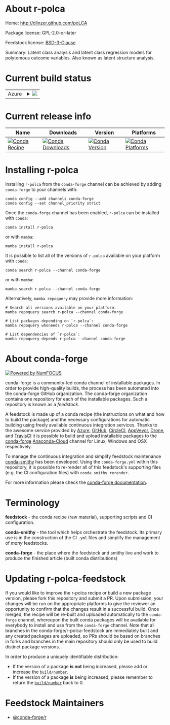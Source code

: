 About r-polca
=============

Home: http://dlinzer.github.com/poLCA

Package license: GPL-2.0-or-later

Feedstock license: [BSD-3-Clause](https://github.com/conda-forge/r-polca-feedstock/blob/main/LICENSE.txt)

Summary: Latent class analysis and latent class regression models for polytomous outcome variables.  Also known as latent structure analysis.

Current build status
====================


<table>
    
  <tr>
    <td>Azure</td>
    <td>
      <details>
        <summary>
          <a href="https://dev.azure.com/conda-forge/feedstock-builds/_build/latest?definitionId=14009&branchName=main">
            <img src="https://dev.azure.com/conda-forge/feedstock-builds/_apis/build/status/r-polca-feedstock?branchName=main">
          </a>
        </summary>
        <table>
          <thead><tr><th>Variant</th><th>Status</th></tr></thead>
          <tbody><tr>
              <td>linux_64_r_base4.0</td>
              <td>
                <a href="https://dev.azure.com/conda-forge/feedstock-builds/_build/latest?definitionId=14009&branchName=main">
                  <img src="https://dev.azure.com/conda-forge/feedstock-builds/_apis/build/status/r-polca-feedstock?branchName=main&jobName=linux&configuration=linux_64_r_base4.0" alt="variant">
                </a>
              </td>
            </tr><tr>
              <td>linux_64_r_base4.1</td>
              <td>
                <a href="https://dev.azure.com/conda-forge/feedstock-builds/_build/latest?definitionId=14009&branchName=main">
                  <img src="https://dev.azure.com/conda-forge/feedstock-builds/_apis/build/status/r-polca-feedstock?branchName=main&jobName=linux&configuration=linux_64_r_base4.1" alt="variant">
                </a>
              </td>
            </tr><tr>
              <td>osx_64_r_base4.0</td>
              <td>
                <a href="https://dev.azure.com/conda-forge/feedstock-builds/_build/latest?definitionId=14009&branchName=main">
                  <img src="https://dev.azure.com/conda-forge/feedstock-builds/_apis/build/status/r-polca-feedstock?branchName=main&jobName=osx&configuration=osx_64_r_base4.0" alt="variant">
                </a>
              </td>
            </tr><tr>
              <td>osx_64_r_base4.1</td>
              <td>
                <a href="https://dev.azure.com/conda-forge/feedstock-builds/_build/latest?definitionId=14009&branchName=main">
                  <img src="https://dev.azure.com/conda-forge/feedstock-builds/_apis/build/status/r-polca-feedstock?branchName=main&jobName=osx&configuration=osx_64_r_base4.1" alt="variant">
                </a>
              </td>
            </tr><tr>
              <td>win_64_r_base4.0</td>
              <td>
                <a href="https://dev.azure.com/conda-forge/feedstock-builds/_build/latest?definitionId=14009&branchName=main">
                  <img src="https://dev.azure.com/conda-forge/feedstock-builds/_apis/build/status/r-polca-feedstock?branchName=main&jobName=win&configuration=win_64_r_base4.0" alt="variant">
                </a>
              </td>
            </tr><tr>
              <td>win_64_r_base4.1</td>
              <td>
                <a href="https://dev.azure.com/conda-forge/feedstock-builds/_build/latest?definitionId=14009&branchName=main">
                  <img src="https://dev.azure.com/conda-forge/feedstock-builds/_apis/build/status/r-polca-feedstock?branchName=main&jobName=win&configuration=win_64_r_base4.1" alt="variant">
                </a>
              </td>
            </tr>
          </tbody>
        </table>
      </details>
    </td>
  </tr>
</table>

Current release info
====================

| Name | Downloads | Version | Platforms |
| --- | --- | --- | --- |
| [![Conda Recipe](https://img.shields.io/badge/recipe-r--polca-green.svg)](https://anaconda.org/conda-forge/r-polca) | [![Conda Downloads](https://img.shields.io/conda/dn/conda-forge/r-polca.svg)](https://anaconda.org/conda-forge/r-polca) | [![Conda Version](https://img.shields.io/conda/vn/conda-forge/r-polca.svg)](https://anaconda.org/conda-forge/r-polca) | [![Conda Platforms](https://img.shields.io/conda/pn/conda-forge/r-polca.svg)](https://anaconda.org/conda-forge/r-polca) |

Installing r-polca
==================

Installing `r-polca` from the `conda-forge` channel can be achieved by adding `conda-forge` to your channels with:

```
conda config --add channels conda-forge
conda config --set channel_priority strict
```

Once the `conda-forge` channel has been enabled, `r-polca` can be installed with `conda`:

```
conda install r-polca
```

or with `mamba`:

```
mamba install r-polca
```

It is possible to list all of the versions of `r-polca` available on your platform with `conda`:

```
conda search r-polca --channel conda-forge
```

or with `mamba`:

```
mamba search r-polca --channel conda-forge
```

Alternatively, `mamba repoquery` may provide more information:

```
# Search all versions available on your platform:
mamba repoquery search r-polca --channel conda-forge

# List packages depending on `r-polca`:
mamba repoquery whoneeds r-polca --channel conda-forge

# List dependencies of `r-polca`:
mamba repoquery depends r-polca --channel conda-forge
```


About conda-forge
=================

[![Powered by
NumFOCUS](https://img.shields.io/badge/powered%20by-NumFOCUS-orange.svg?style=flat&colorA=E1523D&colorB=007D8A)](https://numfocus.org)

conda-forge is a community-led conda channel of installable packages.
In order to provide high-quality builds, the process has been automated into the
conda-forge GitHub organization. The conda-forge organization contains one repository
for each of the installable packages. Such a repository is known as a *feedstock*.

A feedstock is made up of a conda recipe (the instructions on what and how to build
the package) and the necessary configurations for automatic building using freely
available continuous integration services. Thanks to the awesome service provided by
[Azure](https://azure.microsoft.com/en-us/services/devops/), [GitHub](https://github.com/),
[CircleCI](https://circleci.com/), [AppVeyor](https://www.appveyor.com/),
[Drone](https://cloud.drone.io/welcome), and [TravisCI](https://travis-ci.com/)
it is possible to build and upload installable packages to the
[conda-forge](https://anaconda.org/conda-forge) [Anaconda-Cloud](https://anaconda.org/)
channel for Linux, Windows and OSX respectively.

To manage the continuous integration and simplify feedstock maintenance
[conda-smithy](https://github.com/conda-forge/conda-smithy) has been developed.
Using the ``conda-forge.yml`` within this repository, it is possible to re-render all of
this feedstock's supporting files (e.g. the CI configuration files) with ``conda smithy rerender``.

For more information please check the [conda-forge documentation](https://conda-forge.org/docs/).

Terminology
===========

**feedstock** - the conda recipe (raw material), supporting scripts and CI configuration.

**conda-smithy** - the tool which helps orchestrate the feedstock.
                   Its primary use is in the construction of the CI ``.yml`` files
                   and simplify the management of *many* feedstocks.

**conda-forge** - the place where the feedstock and smithy live and work to
                  produce the finished article (built conda distributions)


Updating r-polca-feedstock
==========================

If you would like to improve the r-polca recipe or build a new
package version, please fork this repository and submit a PR. Upon submission,
your changes will be run on the appropriate platforms to give the reviewer an
opportunity to confirm that the changes result in a successful build. Once
merged, the recipe will be re-built and uploaded automatically to the
`conda-forge` channel, whereupon the built conda packages will be available for
everybody to install and use from the `conda-forge` channel.
Note that all branches in the conda-forge/r-polca-feedstock are
immediately built and any created packages are uploaded, so PRs should be based
on branches in forks and branches in the main repository should only be used to
build distinct package versions.

In order to produce a uniquely identifiable distribution:
 * If the version of a package **is not** being increased, please add or increase
   the [``build/number``](https://docs.conda.io/projects/conda-build/en/latest/resources/define-metadata.html#build-number-and-string).
 * If the version of a package **is** being increased, please remember to return
   the [``build/number``](https://docs.conda.io/projects/conda-build/en/latest/resources/define-metadata.html#build-number-and-string)
   back to 0.

Feedstock Maintainers
=====================

* [@conda-forge/r](https://github.com/conda-forge/r/)


